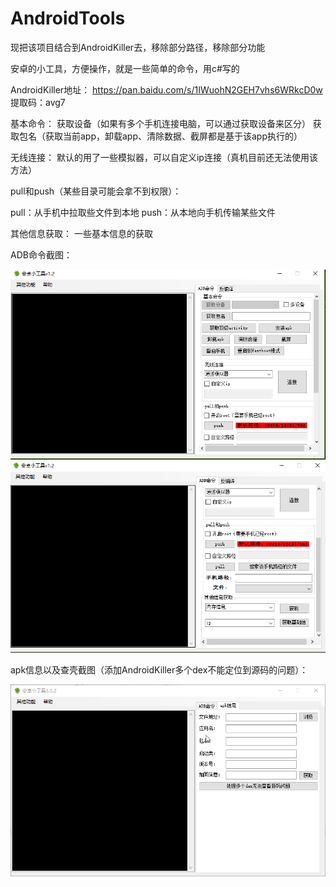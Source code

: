 # AndroidTools
现把该项目结合到AndroidKiller去，移除部分路径，移除部分功能

安卓的小工具，方便操作，就是一些简单的命令，用c#写的

AndroidKiller地址：
https://pan.baidu.com/s/1IWuohN2GEH7vhs6WRkcD0w    
提取码：avg7

基本命令：
获取设备（如果有多个手机连接电脑，可以通过获取设备来区分）
获取包名（获取当前app，卸载app、清除数据、截屏都是基于该app执行的）

无线连接：
默认的用了一些模拟器，可以自定义ip连接（真机目前还无法使用该方法）

pull和push（某些目录可能会拿不到权限）：

pull：从手机中拉取些文件到本地
push：从本地向手机传输某些文件

其他信息获取：
一些基本信息的获取

ADB命令截图：

![ADB命令截图](adb_1.png)
![ADB命令截图](adb_2.png)

apk信息以及查壳截图（添加AndroidKiller多个dex不能定位到源码的问题）：

![简单反编译](apk_info.png)
